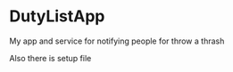 # DutyListApp
My app and service for notifying people for throw a thrash

Also there is setup file 


